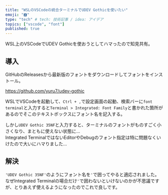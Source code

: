 ```yaml
---
title: "WSLのVSCodeの統合ターミナルでUDEV Gothicを使いたい"
emoji: "🅰️"
type: "tech" # tech: 技術記事 / idea: アイデア
topics: ["vscode", "font"]
published: true
---
```


WSL上のVSCodeでUDEV Gothicを使おうとしてハマったので知見共有。  

## 導入

GitHubのReleasesから最新版のフォントをダウンロードしてフォントをインストール。  

https://github.com/yuru7/udev-gothic

WSLでVSCodeを起動して、`Ctrl + ,`で設定画面の起動、検索バーに`font terminal`と入力すると`Terminal > Integrated: Font Family`と書かれた箇所があるのでそこのテキストボックスにフォント名を記入する。  

しかし`UDEV Gothic 35NF`と入力すると、ターミナルのフォントがものすごく小さくなり、まともに使えない状態に…  
Integrated TerminalではないEditorやDebugのフォント指定は特に問題なくいけたので大いにハマりました…  

## 解決

`'UDEV Gothic 35NF'`のようにフォント名を`'`で囲ってやると適応されました。  
なぜIntegrated Terminalの場合だけ`'`で囲わないといけないのかが不思議ですが、とりあえず使えるようになったのでこれで良しです。  
